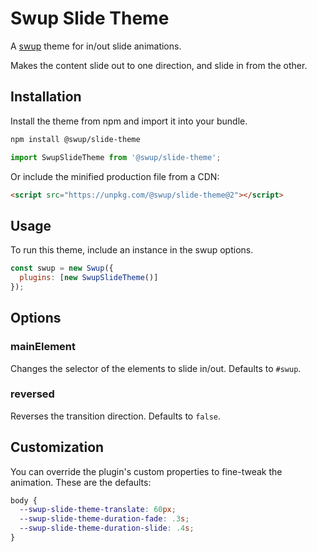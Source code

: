 # Swup Slide Theme

A [swup](https://swup.js.org) theme for in/out slide animations.

Makes the content slide out to one direction, and slide in from the other.

## Installation

Install the theme from npm and import it into your bundle.

```bash
npm install @swup/slide-theme
```

```js
import SwupSlideTheme from '@swup/slide-theme';
```

Or include the minified production file from a CDN:

```html
<script src="https://unpkg.com/@swup/slide-theme@2"></script>
```

## Usage

To run this theme, include an instance in the swup options.

```javascript
const swup = new Swup({
  plugins: [new SwupSlideTheme()]
});
```

## Options

### mainElement

Changes the selector of the elements to slide in/out. Defaults to `#swup`.

### reversed

Reverses the transition direction. Defaults to `false`.

## Customization

You can override the plugin's custom properties to fine-tweak the animation.
These are the defaults:

```css
body {
  --swup-slide-theme-translate: 60px;
  --swup-slide-theme-duration-fade: .3s;
  --swup-slide-theme-duration-slide: .4s;
}
```
